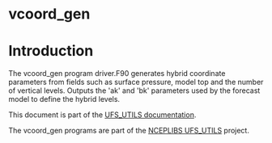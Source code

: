
# vcoord_gen

# Introduction

The vcoord_gen program driver.F90 generates hybrid coordinate
parameters from fields such as surface pressure, model top and the
number of vertical levels. Outputs the 'ak' and 'bk' parameters used
by the forecast model to define the hybrid levels.

This document is part of the <a href="../index.html">UFS_UTILS
documentation</a>.

The vcoord_gen programs are part of the [NCEPLIBS
UFS_UTILS](https://github.com/NOAA-EMC/UFS_UTILS) project.


